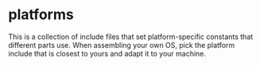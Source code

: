 # platforms

This is a collection of include files that set platform-specific constants
that different parts use. When assembling your own OS, pick the platform include
that is closest to yours and adapt it to your machine.
